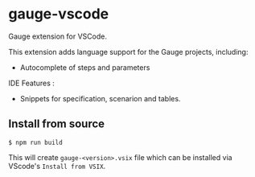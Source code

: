 # gauge-vscode

Gauge extension for VSCode.

This extension adds language support for the Gauge projects, including:
* Autocomplete of steps and parameters

IDE Features :
* Snippets for specification, scenarion and tables.

## Install from source

```shell
$ npm run build
```

This will create `gauge-<version>.vsix` file which can be installed via VScode's `Install from VSIX`.
